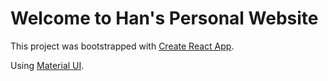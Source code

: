 # Welcome to Han's Personal Website

This project was bootstrapped with [Create React App](https://github.com/facebook/create-react-app).

Using [Material UI](https://mui.com).
